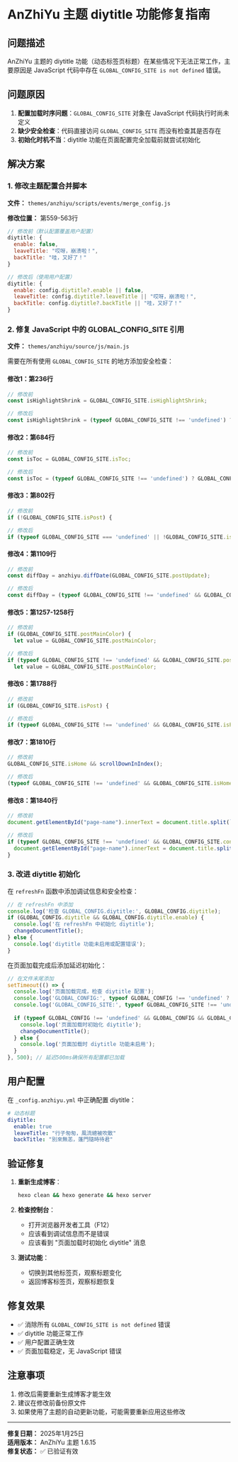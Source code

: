 # AnZhiYu 主题 diytitle 功能修复指南

## 问题描述

AnZhiYu 主题的 diytitle 功能（动态标签页标题）在某些情况下无法正常工作，主要原因是 JavaScript 代码中存在 `GLOBAL_CONFIG_SITE is not defined` 错误。

## 问题原因

1. **配置加载时序问题**：`GLOBAL_CONFIG_SITE` 对象在 JavaScript 代码执行时尚未定义
2. **缺少安全检查**：代码直接访问 `GLOBAL_CONFIG_SITE` 而没有检查其是否存在
3. **初始化时机不当**：diytitle 功能在页面配置完全加载前就尝试初始化

## 解决方案

### 1. 修改主题配置合并脚本

**文件：** `themes/anzhiyu/scripts/events/merge_config.js`

**修改位置：** 第559-563行

```javascript
// 修改前（默认配置覆盖用户配置）
diytitle: {
  enable: false,
  leaveTitle: "哎呀，崩溃啦！",
  backTitle: "哇，又好了！"
}

// 修改后（使用用户配置）
diytitle: {
  enable: config.diytitle?.enable || false,
  leaveTitle: config.diytitle?.leaveTitle || "哎呀，崩溃啦！",
  backTitle: config.diytitle?.backTitle || "哇，又好了！"
}
```

### 2. 修复 JavaScript 中的 GLOBAL_CONFIG_SITE 引用

**文件：** `themes/anzhiyu/source/js/main.js`

需要在所有使用 `GLOBAL_CONFIG_SITE` 的地方添加安全检查：

#### 修改1：第236行
```javascript
// 修改前
const isHighlightShrink = GLOBAL_CONFIG_SITE.isHighlightShrink;

// 修改后
const isHighlightShrink = (typeof GLOBAL_CONFIG_SITE !== 'undefined') ? GLOBAL_CONFIG_SITE.isHighlightShrink : undefined;
```

#### 修改2：第684行
```javascript
// 修改前
const isToc = GLOBAL_CONFIG_SITE.isToc;

// 修改后
const isToc = (typeof GLOBAL_CONFIG_SITE !== 'undefined') ? GLOBAL_CONFIG_SITE.isToc : false;
```

#### 修改3：第802行
```javascript
// 修改前
if (!GLOBAL_CONFIG_SITE.isPost) {

// 修改后
if (typeof GLOBAL_CONFIG_SITE === 'undefined' || !GLOBAL_CONFIG_SITE.isPost) {
```

#### 修改4：第1109行
```javascript
// 修改前
const diffDay = anzhiyu.diffDate(GLOBAL_CONFIG_SITE.postUpdate);

// 修改后
const diffDay = (typeof GLOBAL_CONFIG_SITE !== 'undefined' && GLOBAL_CONFIG_SITE.postUpdate) ? anzhiyu.diffDate(GLOBAL_CONFIG_SITE.postUpdate) : 0;
```

#### 修改5：第1257-1258行
```javascript
// 修改前
if (GLOBAL_CONFIG_SITE.postMainColor) {
  let value = GLOBAL_CONFIG_SITE.postMainColor;

// 修改后
if (typeof GLOBAL_CONFIG_SITE !== 'undefined' && GLOBAL_CONFIG_SITE.postMainColor) {
  let value = GLOBAL_CONFIG_SITE.postMainColor;
```

#### 修改6：第1788行
```javascript
// 修改前
if (GLOBAL_CONFIG_SITE.isPost) {

// 修改后
if (typeof GLOBAL_CONFIG_SITE !== 'undefined' && GLOBAL_CONFIG_SITE.isPost) {
```

#### 修改7：第1810行
```javascript
// 修改前
GLOBAL_CONFIG_SITE.isHome && scrollDownInIndex();

// 修改后
(typeof GLOBAL_CONFIG_SITE !== 'undefined' && GLOBAL_CONFIG_SITE.isHome) && scrollDownInIndex();
```

#### 修改8：第1840行
```javascript
// 修改前
document.getElementById("page-name").innerText = document.title.split(` | ${GLOBAL_CONFIG_SITE.configTitle}`)[0];

// 修改后
if (typeof GLOBAL_CONFIG_SITE !== 'undefined' && GLOBAL_CONFIG_SITE.configTitle) {
  document.getElementById("page-name").innerText = document.title.split(` | ${GLOBAL_CONFIG_SITE.configTitle}`)[0];
}
```

### 3. 改进 diytitle 初始化

在 `refreshFn` 函数中添加调试信息和安全检查：

```javascript
// 在 refreshFn 中添加
console.log('检查 GLOBAL_CONFIG.diytitle:', GLOBAL_CONFIG.diytitle);
if (GLOBAL_CONFIG.diytitle && GLOBAL_CONFIG.diytitle.enable) {
  console.log('在 refreshFn 中初始化 diytitle');
  changeDocumentTitle();
} else {
  console.log('diytitle 功能未启用或配置错误');
}
```

在页面加载完成后添加延迟初始化：

```javascript
// 在文件末尾添加
setTimeout(() => {
  console.log('页面加载完成，检查 diytitle 配置');
  console.log('GLOBAL_CONFIG:', typeof GLOBAL_CONFIG !== 'undefined' ? GLOBAL_CONFIG : 'undefined');
  console.log('GLOBAL_CONFIG_SITE:', typeof GLOBAL_CONFIG_SITE !== 'undefined' ? GLOBAL_CONFIG_SITE : 'undefined');
  
  if (typeof GLOBAL_CONFIG !== 'undefined' && GLOBAL_CONFIG && GLOBAL_CONFIG.diytitle && GLOBAL_CONFIG.diytitle.enable) {
    console.log('页面加载时初始化 diytitle');
    changeDocumentTitle();
  } else {
    console.log('页面加载时 diytitle 功能未启用');
  }
}, 500); // 延迟500ms确保所有配置都已加载
```

## 用户配置

在 `_config.anzhiyu.yml` 中正确配置 diytitle：

```yaml
# 动态标题
diytitle:
  enable: true
  leaveTitle: "行子匆匆，風流總被吹散"
  backTitle: "別來無恙，蓬門隨時待君"
```

## 验证修复

1. **重新生成博客**：
   ```bash
   hexo clean && hexo generate && hexo server
   ```

2. **检查控制台**：
   - 打开浏览器开发者工具（F12）
   - 应该看到调试信息而不是错误
   - 应该看到 "页面加载时初始化 diytitle" 消息

3. **测试功能**：
   - 切换到其他标签页，观察标题变化
   - 返回博客标签页，观察标题恢复

## 修复效果

- ✅ 消除所有 `GLOBAL_CONFIG_SITE is not defined` 错误
- ✅ diytitle 功能正常工作
- ✅ 用户配置正确生效
- ✅ 页面加载稳定，无 JavaScript 错误

## 注意事项

1. 修改后需要重新生成博客才能生效
2. 建议在修改前备份原文件
3. 如果使用了主题的自动更新功能，可能需要重新应用这些修改

---

**修复日期：** 2025年1月25日  
**适用版本：** AnZhiYu 主题 1.6.15  
**修复状态：** ✅ 已验证有效
